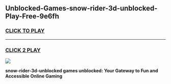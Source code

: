
## Unblocked-Games-snow-rider-3d-unblocked-Play-Free-9e6fh
<h3>
<a href="https://premium76.site?title=snow-rider-3d-unblocked&ref=10A">CLICK TO PLAY</a></h3>
<hr>

<h3>
<a href="https://premium76.site?title=snow-rider-3d-unblocked&ref=10A">CLICK 2 PLAY</a>
  
</h3>

<a href="https://premium76.site?title=snow-rider-3d-unblocked&ref=10A"><img src="https://clearcache.store/games.png"></a>


**snow-rider-3d-unblocked games unblocked: Your Gateway to Fun and Accessible Online Gaming**
